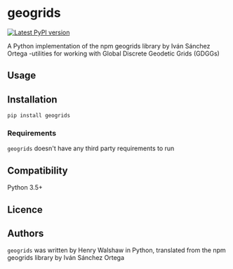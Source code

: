 # geogrids

[![Latest PyPI
version](https://img.shields.io/pypi/v/geogrids.svg)](https://pypi.python.org/pypi/geogrids)

A Python implementation of the npm geogrids library by Iván Sánchez
Ortega -utilities for working with Global Discrete Geodetic Grids
(GDGGs)

## Usage

## Installation

`pip install geogrids`

### Requirements

`geogrids` doesn't have any third party requirements to run

## Compatibility

Python 3.5+

## Licence

## Authors

`geogrids` was written by Henry Walshaw in
Python, translated from the npm geogrids library by Iván Sánchez Ortega
